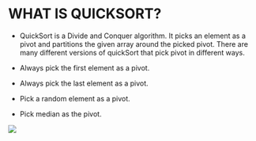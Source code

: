 # WHAT IS QUICKSORT?
-  QuickSort is a Divide and Conquer algorithm. It picks an element as a pivot and partitions the given array around the picked pivot. There are many different versions of quickSort that pick pivot in different ways. 

- Always pick the first element as a pivot.
- Always pick the last element as a pivot.
- Pick a random element as a pivot.
- Pick median as the pivot. 
<img  src = 'https://www.geeksforgeeks.org/wp-content/uploads/gq/2014/01/QuickSort2.png'/>
